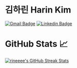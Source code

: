 # 김하린 Harin Kim
 <!-- Profile views -->
[![Gmail Badge](https://img.shields.io/badge/Gmail-d14836?style=flat-square&logo=Gmail&logoColor=white&link=mailto:harin.kim.dev@gmail.com
)](mailto:harin.kim.dev@gmail.com
)
[![Linkedin Badge](https://img.shields.io/badge/-LinkedIn-blue?style=flat-square&logo=Linkedin&logoColor=white&link=https://www.linkedin.com/in/%ED%95%98%EB%A6%B0-%EA%B9%80-825374253/)](https://www.linkedin.com/in/%ED%95%98%EB%A6%B0-%EA%B9%80-825374253/)

 
# GitHub Stats 📈

<a href="https://github.com/rineeee/rineeee">
  <img align="center" src="https://github-readme-streak-stats.herokuapp.com/?user=rineeee&theme=dark" alt="rineeee's GitHub Streak Stats"/>
</a>
<br><br>


